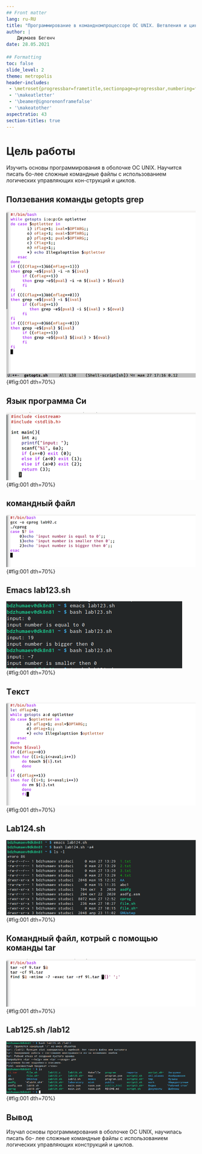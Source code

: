 ```yaml
---
## Front matter
lang: ru-RU
title: "Программирование в командномпроцессоре ОС UNIX. Ветвления и циклы"
author: |
	Джумаев Бегенч
date: 28.05.2021

## Formatting
toc: false
slide_level: 2
theme: metropolis
header-includes: 
 - \metroset{progressbar=frametitle,sectionpage=progressbar,numbering=fraction}
 - '\makeatletter'
 - '\beamer@ignorenonframefalse'
 - '\makeatother'
aspectratio: 43
section-titles: true
---
```


# Цель работы

 Изучить основы программирования в оболочке ОС UNIX. Научится писать бо-лее сложные командные файлы с использованием логических управляющих кон-струкций и циклов.

         

## Ползевания команды getopts grep

![](image/01.png){#fig:001  dth=70%}
 
## Язык программа Си

 ![](image/02.png){#fig:001  dth=70%}

## командный файл

![](image/03.png){#fig:001  dth=70%}

## Emacs lab123.sh

 ![](image/06.png){#fig:001  dth=70%}
 
## Tекст

![](image/05.png){#fig:001  dth=70%}


## Lab124.sh

![](image/08.png){#fig:001  dth=70%}

## Командный файл, котрый с помощью команды tar

![](image/10.png){#fig:001  dth=70%}

## Lab125.sh /lab12

![](image/11.png){#fig:001  dth=70%}

## Вывод

 Изучал основы программирования в оболочке ОС UNIX, научилась писать бо-
лее сложные командные файлы с использованием логических управляющих
конструкций и циклов.

